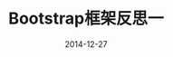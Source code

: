 ---
layout: post
title:  "Bootstrap框架反思一"
date:   2014-12-27 
categories: [CSS-Bootstrap-learning]
---